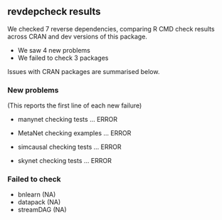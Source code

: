 ## revdepcheck results

We checked 7 reverse dependencies, comparing R CMD check results across CRAN and dev versions of this package.

 * We saw 4 new problems
 * We failed to check 3 packages

Issues with CRAN packages are summarised below.

### New problems
(This reports the first line of each new failure)

* manynet
  checking tests ... ERROR

* MetaNet
  checking examples ... ERROR

* simcausal
  checking tests ... ERROR

* skynet
  checking tests ... ERROR

### Failed to check

* bnlearn   (NA)
* datapack  (NA)
* streamDAG (NA)
